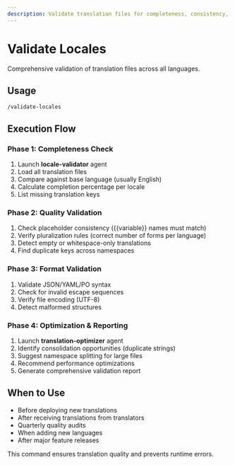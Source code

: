 ```yaml
---
description: Validate translation files for completeness, consistency, format errors, and quality issues across all locales
---
```


# Validate Locales

Comprehensive validation of translation files across all languages.

## Usage

```
/validate-locales
```

## Execution Flow

### Phase 1: Completeness Check
1. Launch **locale-validator** agent
2. Load all translation files
3. Compare against base language (usually English)
4. Calculate completion percentage per locale
5. List missing translation keys

### Phase 2: Quality Validation
1. Check placeholder consistency ({{variable}} names must match)
2. Verify pluralization rules (correct number of forms per language)
3. Detect empty or whitespace-only translations
4. Find duplicate keys across namespaces

### Phase 3: Format Validation
1. Validate JSON/YAML/PO syntax
2. Check for invalid escape sequences
3. Verify file encoding (UTF-8)
4. Detect malformed structures

### Phase 4: Optimization & Reporting
1. Launch **translation-optimizer** agent
2. Identify consolidation opportunities (duplicate strings)
3. Suggest namespace splitting for large files
4. Recommend performance optimizations
5. Generate comprehensive validation report

## When to Use

- Before deploying new translations
- After receiving translations from translators
- Quarterly quality audits
- When adding new languages
- After major feature releases

This command ensures translation quality and prevents runtime errors.
